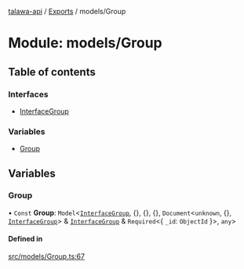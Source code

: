 [talawa-api](../README.md) / [Exports](../modules.md) / models/Group

# Module: models/Group

## Table of contents

### Interfaces

- [InterfaceGroup](../interfaces/models_Group.InterfaceGroup.md)

### Variables

- [Group](models_Group.md#group)

## Variables

### Group

• `Const` **Group**: `Model`\<[`InterfaceGroup`](../interfaces/models_Group.InterfaceGroup.md), \{\}, \{\}, \{\}, `Document`\<`unknown`, \{\}, [`InterfaceGroup`](../interfaces/models_Group.InterfaceGroup.md)\> & [`InterfaceGroup`](../interfaces/models_Group.InterfaceGroup.md) & `Required`\<\{ `_id`: `ObjectId`  \}\>, `any`\>

#### Defined in

[src/models/Group.ts:67](https://github.com/PalisadoesFoundation/talawa-api/blob/53234da/src/models/Group.ts#L67)

